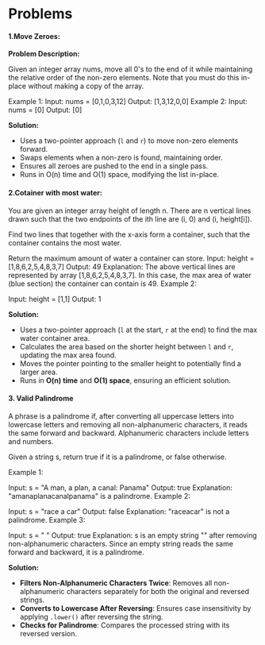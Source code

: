 <h1>Problems</h1>
<h4>1.Move Zeroes:</h4>
<b>Problem Description:</b>
<p>

Given an integer array nums, move all 0's to the end of it while maintaining the relative order of the non-zero elements.
Note that you must do this in-place without making a copy of the array.

Example 1:
Input: nums = [0,1,0,3,12]
Output: [1,3,12,0,0]
Example 2:
Input: nums = [0]
Output: [0]
</p>

<b>Solution:</b>
- Uses a two-pointer approach (`l` and `r`) to move non-zero elements forward.
- Swaps elements when a non-zero is found, maintaining order.
- Ensures all zeroes are pushed to the end in a single pass.
- Runs in O(n) time and O(1) space, modifying the list in-place.

<h4>2.Cotainer with most water:</h4>
<p>
You are given an integer array height of length n. There are n vertical lines drawn such that the two endpoints of the ith line are (i, 0) and (i, height[i]).

Find two lines that together with the x-axis form a container, such that the container contains the most water.

Return the maximum amount of water a container can store.
Input: height = [1,8,6,2,5,4,8,3,7]
Output: 49
Explanation: The above vertical lines are represented by array [1,8,6,2,5,4,8,3,7]. In this case, the max area of water (blue section) the container can contain is 49.
Example 2:

Input: height = [1,1]
Output: 1
</p>

<b>Solution:</b>

- Uses a two-pointer approach (`l` at the start, `r` at the end) to find the max water container area.  
- Calculates the area based on the shorter height between `l` and `r`, updating the max area found.  
- Moves the pointer pointing to the smaller height to potentially find a larger area.  
- Runs in **O(n) time** and **O(1) space**, ensuring an efficient solution. 

<h4>3. Valid Palindrome</h4>
<p>
A phrase is a palindrome if, after converting all uppercase letters into lowercase letters and removing all non-alphanumeric characters, it reads the same forward and backward. Alphanumeric characters include letters and numbers.

Given a string s, return true if it is a palindrome, or false otherwise.

 

Example 1:

Input: s = "A man, a plan, a canal: Panama"
Output: true
Explanation: "amanaplanacanalpanama" is a palindrome.
Example 2:

Input: s = "race a car"
Output: false
Explanation: "raceacar" is not a palindrome.
Example 3:

Input: s = " "
Output: true
Explanation: s is an empty string "" after removing non-alphanumeric characters.
Since an empty string reads the same forward and backward, it is a palindrome.
</p>

<b>Solution:</b>

- **Filters Non-Alphanumeric Characters Twice**: Removes all non-alphanumeric characters separately for both the original and reversed strings.  
- **Converts to Lowercase After Reversing**: Ensures case insensitivity by applying `.lower()` after reversing the string.  
- **Checks for Palindrome**: Compares the processed string with its reversed version.  